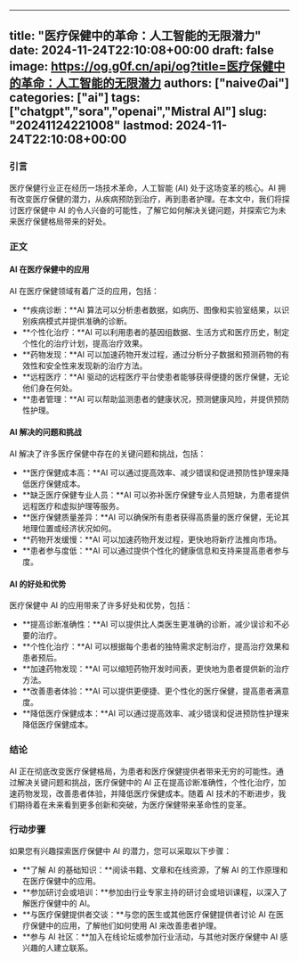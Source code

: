 
---
title: "医疗保健中的革命：人工智能的无限潜力"
date: 2024-11-24T22:10:08+00:00
draft: false
image: https://og.g0f.cn/api/og?title=医疗保健中的革命：人工智能的无限潜力
authors: ["naiveのai"]
categories: ["ai"]
tags: ["chatgpt","sora","openai","Mistral AI"]
slug: "20241124221008"
lastmod: 2024-11-24T22:10:08+00:00
---
### 引言

医疗保健行业正在经历一场技术革命，人工智能 (AI) 处于这场变革的核心。AI 拥有改变医疗保健的潜力，从疾病预防到治疗，再到患者护理。在本文中，我们将探讨医疗保健中 AI 的令人兴奋的可能性，了解它如何解决关键问题，并探索它为未来医疗保健格局带来的好处。

### 正文

#### AI 在医疗保健中的应用

AI 在医疗保健领域有着广泛的应用，包括：

- **疾病诊断：**AI 算法可以分析患者数据，如病历、图像和实验室结果，以识别疾病模式并提供准确的诊断。
- **个性化治疗：**AI 可以利用患者的基因组数据、生活方式和医疗历史，制定个性化的治疗计划，提高治疗效果。
- **药物发现：**AI 可以加速药物开发过程，通过分析分子数据和预测药物的有效性和安全性来发现新的治疗方法。
- **远程医疗：**AI 驱动的远程医疗平台使患者能够获得便捷的医疗保健，无论他们身在何处。
- **患者管理：**AI 可以帮助监测患者的健康状况，预测健康风险，并提供预防性护理。

#### AI 解决的问题和挑战

AI 解决了许多医疗保健中存在的关键问题和挑战，包括：

- **医疗保健成本高：**AI 可以通过提高效率、减少错误和促进预防性护理来降低医疗保健成本。
- **缺乏医疗保健专业人员：**AI 可以弥补医疗保健专业人员短缺，为患者提供远程医疗和虚拟护理等服务。
- **医疗保健质量差异：**AI 可以确保所有患者获得高质量的医疗保健，无论其地理位置或经济状况如何。
- **药物开发缓慢：**AI 可以加速药物开发过程，更快地将新疗法推向市场。
- **患者参与度低：**AI 可以通过提供个性化的健康信息和支持来提高患者参与度。

#### AI 的好处和优势

医疗保健中 AI 的应用带来了许多好处和优势，包括：

- **提高诊断准确性：**AI 可以提供比人类医生更准确的诊断，减少误诊和不必要的治疗。
- **个性化治疗：**AI 可以根据每个患者的独特需求定制治疗，提高治疗效果和患者预后。
- **加速药物发现：**AI 可以缩短药物开发时间表，更快地为患者提供新的治疗方法。
- **改善患者体验：**AI 可以提供更便捷、更个性化的医疗保健，提高患者满意度。
- **降低医疗保健成本：**AI 可以通过提高效率、减少错误和促进预防性护理来降低医疗保健成本。

### 结论

AI 正在彻底改变医疗保健格局，为患者和医疗保健提供者带来无穷的可能性。通过解决关键问题和挑战，医疗保健中的 AI 正在提高诊断准确性，个性化治疗，加速药物发现，改善患者体验，并降低医疗保健成本。随着 AI 技术的不断进步，我们期待着在未来看到更多创新和突破，为医疗保健带来革命性的变革。

### 行动步骤

如果您有兴趣探索医疗保健中 AI 的潜力，您可以采取以下步骤：

- **了解 AI 的基础知识：**阅读书籍、文章和在线资源，了解 AI 的工作原理和在医疗保健中的应用。
- **参加研讨会或培训：**参加由行业专家主持的研讨会或培训课程，以深入了解医疗保健中的 AI。
- **与医疗保健提供者交谈：**与您的医生或其他医疗保健提供者讨论 AI 在医疗保健中的应用，了解他们如何使用 AI 来改善患者护理。
- **参与 AI 社区：**加入在线论坛或参加行业活动，与其他对医疗保健中 AI 感兴趣的人建立联系。
